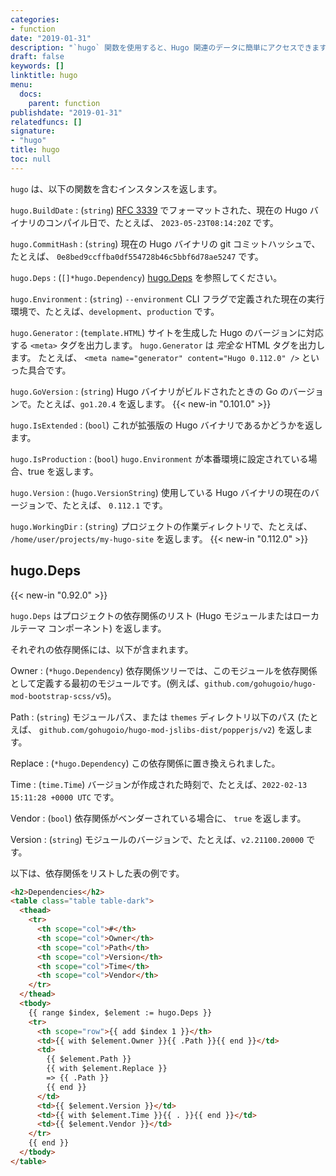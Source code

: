 ```yaml
---
categories:
- function
date: "2019-01-31"
description: "`hugo` 関数を使用すると、Hugo 関連のデータに簡単にアクセスできます。"
draft: false
keywords: []
linktitle: hugo
menu:
  docs:
    parent: function
publishdate: "2019-01-31"
relatedfuncs: []
signature:
- "hugo"
title: hugo
toc: null
---
```


`hugo` は、以下の関数を含むインスタンスを返します。

`hugo.BuildDate`
: (`string`) [RFC 3339](https://datatracker.ietf.org/doc/html/rfc3339) でフォーマットされた、現在の Hugo バイナリのコンパイル日で、たとえば、 `2023-05-23T08:14:20Z` です。

`hugo.CommitHash`
: (`string`) 現在の Hugo バイナリの git コミットハッシュで、たとえば、 `0e8bed9ccffba0df554728b46c5bbf6d78ae5247` です。

`hugo.Deps`
: (`[]*hugo.Dependency`) [hugo.Deps](#hugodeps) を参照してください。

`hugo.Environment`
: (`string`) `--environment` CLI フラグで定義された現在の実行環境で、たとえば、`development`、`production` です。

`hugo.Generator`
: (`template.HTML`) サイトを生成した Hugo のバージョンに対応する `<meta>` タグを出力します。 `hugo.Generator` は *完全な* HTML タグを出力します。 たとえば、 `<meta name="generator" content="Hugo 0.112.0" />` といった具合です。 

`hugo.GoVersion`
: (`string`) Hugo バイナリがビルドされたときの Go のバージョンで。たとえば、`go1.20.4` を返します。 {{< new-in "0.101.0" >}}

`hugo.IsExtended`
: (`bool`) これが拡張版の Hugo バイナリであるかどうかを返します。

`hugo.IsProduction`
: (`bool`) `hugo.Environment` が本番環境に設定されている場合、true を返します。

`hugo.Version`
: (`hugo.VersionString`) 使用している Hugo バイナリの現在のバージョンで、たとえば、 `0.112.1` です。

`hugo.WorkingDir`
: (`string`) プロジェクトの作業ディレクトリで、たとえば、 `/home/user/projects/my-hugo-site` を返します。 {{< new-in "0.112.0" >}}

## hugo.Deps

{{< new-in "0.92.0" >}}

`hugo.Deps` はプロジェクトの依存関係のリスト (Hugo モジュールまたはローカルテーマ コンポーネント) を返します。

それぞれの依存関係には、以下が含まれます。

Owner
: (`*hugo.Dependency`) 依存関係ツリーでは、このモジュールを依存関係として定義する最初のモジュールです。(例えば、`github.com/gohugoio/hugo-mod-bootstrap-scss/v5`)。

Path
: (`string`) モジュールパス、または `themes` ディレクトリ以下のパス (たとえば、 `github.com/gohugoio/hugo-mod-jslibs-dist/popperjs/v2`) を返します。

Replace
: (`*hugo.Dependency`) この依存関係に置き換えられました。

Time
: (`time.Time`) バージョンが作成された時刻で、たとえば、`2022-02-13 15:11:28 +0000 UTC` です。

Vendor
: (`bool`) 依存関係がベンダーされている場合に、 `true` を返します。

Version
: (`string`) モジュールのバージョンで、たとえば、`v2.21100.20000` です。

以下は、依存関係をリストした表の例です。

```html
<h2>Dependencies</h2>
<table class="table table-dark">
  <thead>
    <tr>
      <th scope="col">#</th>
      <th scope="col">Owner</th>
      <th scope="col">Path</th>
      <th scope="col">Version</th>
      <th scope="col">Time</th>
      <th scope="col">Vendor</th>
    </tr>
  </thead>
  <tbody>
    {{ range $index, $element := hugo.Deps }}
    <tr>
      <th scope="row">{{ add $index 1 }}</th>
      <td>{{ with $element.Owner }}{{ .Path }}{{ end }}</td>
      <td>
        {{ $element.Path }}
        {{ with $element.Replace }}
        => {{ .Path }}
        {{ end }}
      </td>
      <td>{{ $element.Version }}</td>
      <td>{{ with $element.Time }}{{ . }}{{ end }}</td>
      <td>{{ $element.Vendor }}</td>
    </tr>
    {{ end }}
  </tbody>
</table>
```
